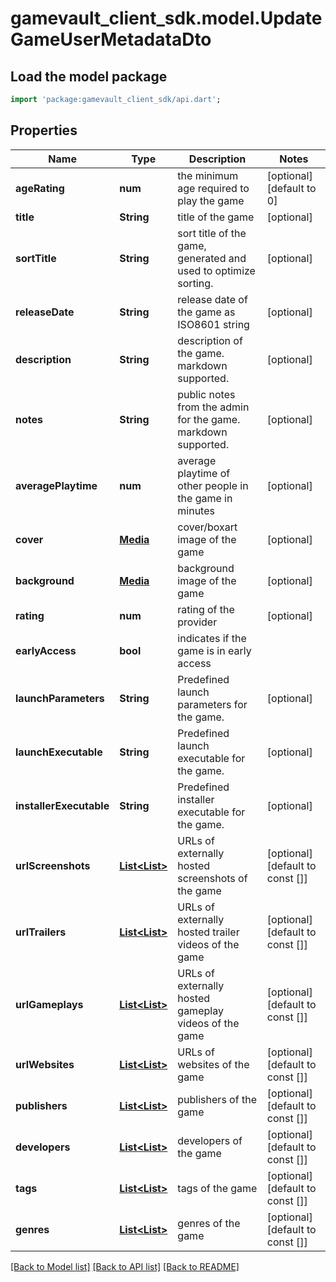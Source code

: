 # gamevault_client_sdk.model.UpdateGameUserMetadataDto

## Load the model package
```dart
import 'package:gamevault_client_sdk/api.dart';
```

## Properties
Name | Type | Description | Notes
------------ | ------------- | ------------- | -------------
**ageRating** | **num** | the minimum age required to play the game | [optional] [default to 0]
**title** | **String** | title of the game | [optional] 
**sortTitle** | **String** | sort title of the game, generated and used to optimize sorting. | [optional] 
**releaseDate** | **String** | release date of the game as ISO8601 string | [optional] 
**description** | **String** | description of the game. markdown supported. | [optional] 
**notes** | **String** | public notes from the admin for the game. markdown supported. | [optional] 
**averagePlaytime** | **num** | average playtime of other people in the game in minutes | [optional] 
**cover** | [**Media**](Media.md) | cover/boxart image of the game | [optional] 
**background** | [**Media**](Media.md) | background image of the game | [optional] 
**rating** | **num** | rating of the provider | [optional] 
**earlyAccess** | **bool** | indicates if the game is in early access | 
**launchParameters** | **String** | Predefined launch parameters for the game. | [optional] 
**launchExecutable** | **String** | Predefined launch executable for the game. | [optional] 
**installerExecutable** | **String** | Predefined installer executable for the game. | [optional] 
**urlScreenshots** | [**List<List<String>>**](List.md) | URLs of externally hosted screenshots of the game | [optional] [default to const []]
**urlTrailers** | [**List<List<String>>**](List.md) | URLs of externally hosted trailer videos of the game | [optional] [default to const []]
**urlGameplays** | [**List<List<String>>**](List.md) | URLs of externally hosted gameplay videos of the game | [optional] [default to const []]
**urlWebsites** | [**List<List<String>>**](List.md) | URLs of websites of the game | [optional] [default to const []]
**publishers** | [**List<List<String>>**](List.md) | publishers of the game | [optional] [default to const []]
**developers** | [**List<List<String>>**](List.md) | developers of the game | [optional] [default to const []]
**tags** | [**List<List<String>>**](List.md) | tags of the game | [optional] [default to const []]
**genres** | [**List<List<String>>**](List.md) | genres of the game | [optional] [default to const []]

[[Back to Model list]](../README.md#documentation-for-models) [[Back to API list]](../README.md#documentation-for-api-endpoints) [[Back to README]](../README.md)


